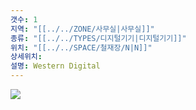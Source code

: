 ```yaml
---
갯수: 1
지역: "[[../../ZONE/사무실|사무실]]"
종류: "[[../../TYPES/디지털기기|디지털기기]]"
위치: "[[../../SPACE/철재장/N|N]]"
상세위치: 
설명: Western Digital
---
```

![](http://192.168.50.22/devices/240608_IMG_0211.jpg)